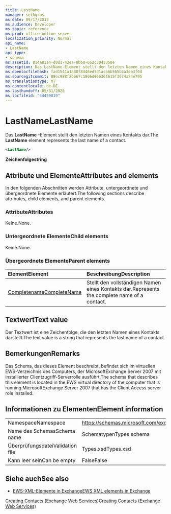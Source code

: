 ```yaml
---
title: LastName
manager: sethgros
ms.date: 09/17/2015
ms.audience: Developer
ms.topic: reference
ms.prod: office-online-server
localization_priority: Normal
api_name:
- LastName
api_type:
- schema
ms.assetid: 814a81a4-d0d1-43ea-8bb8-652c3043358e
description: Das LastName-Element stellt den letzten Namen eines Kontakts dar.
ms.openlocfilehash: fad1541a1a80f8446ed7d1aca6b565b4a3eb3f0d
ms.sourcegitcommit: 88ec988f2bb67c1866d06b361615f3674a24e795
ms.translationtype: MT
ms.contentlocale: de-DE
ms.lasthandoff: 05/31/2020
ms.locfileid: "44459819"
---
```

# <a name="lastname"></a><span data-ttu-id="50431-103">LastName</span><span class="sxs-lookup"><span data-stu-id="50431-103">LastName</span></span>

<span data-ttu-id="50431-104">Das **LastName** -Element stellt den letzten Namen eines Kontakts dar.</span><span class="sxs-lookup"><span data-stu-id="50431-104">The **LastName** element represents the last name of a contact.</span></span> 
  
```xml
<LastName/>
```

 <span data-ttu-id="50431-105">**Zeichenfolge**</span><span class="sxs-lookup"><span data-stu-id="50431-105">**string**</span></span>
## <a name="attributes-and-elements"></a><span data-ttu-id="50431-106">Attribute und Elemente</span><span class="sxs-lookup"><span data-stu-id="50431-106">Attributes and elements</span></span>

<span data-ttu-id="50431-107">In den folgenden Abschnitten werden Attribute, untergeordnete und übergeordnete Elemente erläutert.</span><span class="sxs-lookup"><span data-stu-id="50431-107">The following sections describe attributes, child elements, and parent elements.</span></span>
  
### <a name="attributes"></a><span data-ttu-id="50431-108">Attribute</span><span class="sxs-lookup"><span data-stu-id="50431-108">Attributes</span></span>

<span data-ttu-id="50431-109">Keine.</span><span class="sxs-lookup"><span data-stu-id="50431-109">None.</span></span>
  
### <a name="child-elements"></a><span data-ttu-id="50431-110">Untergeordnete Elemente</span><span class="sxs-lookup"><span data-stu-id="50431-110">Child elements</span></span>

<span data-ttu-id="50431-111">Keine.</span><span class="sxs-lookup"><span data-stu-id="50431-111">None.</span></span>
  
### <a name="parent-elements"></a><span data-ttu-id="50431-112">Übergeordnete Elemente</span><span class="sxs-lookup"><span data-stu-id="50431-112">Parent elements</span></span>

|<span data-ttu-id="50431-113">**Element**</span><span class="sxs-lookup"><span data-stu-id="50431-113">**Element**</span></span>|<span data-ttu-id="50431-114">**Beschreibung**</span><span class="sxs-lookup"><span data-stu-id="50431-114">**Description**</span></span>|
|:-----|:-----|
|[<span data-ttu-id="50431-115">Completename</span><span class="sxs-lookup"><span data-stu-id="50431-115">CompleteName</span></span>](completename.md) <br/> |<span data-ttu-id="50431-116">Stellt den vollständigen Namen eines Kontakts dar.</span><span class="sxs-lookup"><span data-stu-id="50431-116">Represents the complete name of a contact.</span></span>  <br/> |
   
## <a name="text-value"></a><span data-ttu-id="50431-117">Textwert</span><span class="sxs-lookup"><span data-stu-id="50431-117">Text value</span></span>

<span data-ttu-id="50431-118">Der Textwert ist eine Zeichenfolge, die den letzten Namen eines Kontakts darstellt.</span><span class="sxs-lookup"><span data-stu-id="50431-118">The text value is a string that represents the last name of a contact.</span></span>
  
## <a name="remarks"></a><span data-ttu-id="50431-119">Bemerkungen</span><span class="sxs-lookup"><span data-stu-id="50431-119">Remarks</span></span>

<span data-ttu-id="50431-120">Das Schema, das dieses Element beschreibt, befindet sich im virtuellen EWS-Verzeichnis des Computers, der MicrosoftExchange Server 2007 mit installierter Clientzugriff-Serverrolle ausführt.</span><span class="sxs-lookup"><span data-stu-id="50431-120">The schema that describes this element is located in the EWS virtual directory of the computer that is running MicrosoftExchange Server 2007 that has the Client Access server role installed.</span></span>
  
## <a name="element-information"></a><span data-ttu-id="50431-121">Informationen zu Elementen</span><span class="sxs-lookup"><span data-stu-id="50431-121">Element information</span></span>

|||
|:-----|:-----|
|<span data-ttu-id="50431-122">Namespace</span><span class="sxs-lookup"><span data-stu-id="50431-122">Namespace</span></span>  <br/> |https://schemas.microsoft.com/exchange/services/2006/types  <br/> |
|<span data-ttu-id="50431-123">Name des Schemas</span><span class="sxs-lookup"><span data-stu-id="50431-123">Schema name</span></span>  <br/> |<span data-ttu-id="50431-124">Schematypen</span><span class="sxs-lookup"><span data-stu-id="50431-124">Types schema</span></span>  <br/> |
|<span data-ttu-id="50431-125">Überprüfungsdatei</span><span class="sxs-lookup"><span data-stu-id="50431-125">Validation file</span></span>  <br/> |<span data-ttu-id="50431-126">Types.xsd</span><span class="sxs-lookup"><span data-stu-id="50431-126">Types.xsd</span></span>  <br/> |
|<span data-ttu-id="50431-127">Kann leer sein</span><span class="sxs-lookup"><span data-stu-id="50431-127">Can be empty</span></span>  <br/> |<span data-ttu-id="50431-128">False</span><span class="sxs-lookup"><span data-stu-id="50431-128">False</span></span>  <br/> |
   
## <a name="see-also"></a><span data-ttu-id="50431-129">Siehe auch</span><span class="sxs-lookup"><span data-stu-id="50431-129">See also</span></span>



- [<span data-ttu-id="50431-130">EWS-XML-Elemente in Exchange</span><span class="sxs-lookup"><span data-stu-id="50431-130">EWS XML elements in Exchange</span></span>](ews-xml-elements-in-exchange.md)


[<span data-ttu-id="50431-131">Creating Contacts (Exchange Web Services)</span><span class="sxs-lookup"><span data-stu-id="50431-131">Creating Contacts (Exchange Web Services)</span></span>](https://msdn.microsoft.com/library/4845917e-70d1-481c-bbd7-011ec6571789%28Office.15%29.aspx)

